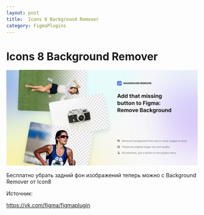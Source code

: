 ```yaml
---
layout: post
title:  Icons 8 Background Remover
category: FigmaPlugins
---
```


# Icons 8 Background Remover

![](/image/figma/489691418249922.png)

Бесплатно убрать задний фон изображений теперь можно с Background Remover от Icon8 

Источник: 

<https://vk.com/figma/figmaplugin> 


